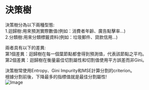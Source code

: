 # 決策樹
決策樹分為以下兩種型態:  
1.迴歸樹:用來預測實際數值(例如：消費者年齡、廣告點擊率…)  
2.分類樹:用來分類標籤資料(例如：垃圾郵件、貸款信用…)  
  
兩者具有以下的差異:  
第1個差異：迴歸樹在每一個葉節點都會得到預測值，代表該節點之平均。  
第2個差異：迴歸樹在衡量最佳切割屬性和切割值使用平方誤差而非Gini。  
 
決策樹常使用Entropy、Gini Impurity和MSE計算分割的criterion。  
根據分割前後，下降最多的指標值就是最佳分割屬性!  
![Image]("https://github.com/EnasVen/Theory-Math/blob/main/Decision%20Tree/DecisionTree_Img03.png")  
  
